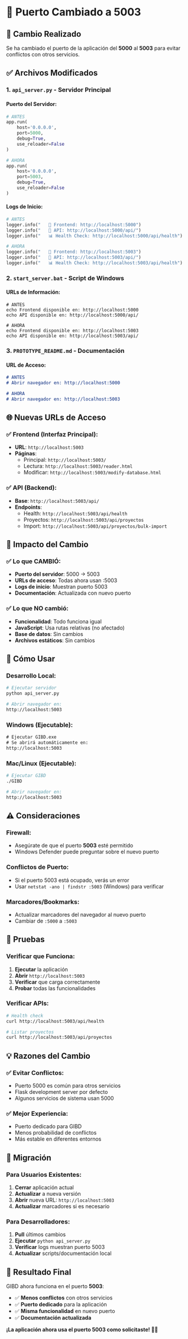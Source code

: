 # 🔌 Puerto Cambiado a 5003

## 🎯 Cambio Realizado
Se ha cambiado el puerto de la aplicación del **5000** al **5003** para evitar conflictos con otros servicios.

## ✅ Archivos Modificados

### 1. **`api_server.py`** - Servidor Principal

#### Puerto del Servidor:
```python
# ANTES
app.run(
    host='0.0.0.0',
    port=5000,
    debug=True,
    use_reloader=False
)

# AHORA
app.run(
    host='0.0.0.0',
    port=5003,
    debug=True,
    use_reloader=False
)
```

#### Logs de Inicio:
```python
# ANTES
logger.info("   📱 Frontend: http://localhost:5000")
logger.info("   🔧 API: http://localhost:5000/api/")
logger.info("   📊 Health Check: http://localhost:5000/api/health")

# AHORA
logger.info("   📱 Frontend: http://localhost:5003")
logger.info("   🔧 API: http://localhost:5003/api/")
logger.info("   📊 Health Check: http://localhost:5003/api/health")
```

### 2. **`start_server.bat`** - Script de Windows

#### URLs de Información:
```batch
# ANTES
echo Frontend disponible en: http://localhost:5000
echo API disponible en: http://localhost:5000/api/

# AHORA
echo Frontend disponible en: http://localhost:5003
echo API disponible en: http://localhost:5003/api/
```

### 3. **`PROTOTYPE_README.md`** - Documentación

#### URL de Acceso:
```markdown
# ANTES
# Abrir navegador en: http://localhost:5000

# AHORA
# Abrir navegador en: http://localhost:5003
```

## 🌐 **Nuevas URLs de Acceso**

### ✅ **Frontend (Interfaz Principal):**
- **URL**: `http://localhost:5003`
- **Páginas**:
  - Principal: `http://localhost:5003/`
  - Lectura: `http://localhost:5003/reader.html`
  - Modificar: `http://localhost:5003/modify-database.html`

### ✅ **API (Backend):**
- **Base**: `http://localhost:5003/api/`
- **Endpoints**:
  - Health: `http://localhost:5003/api/health`
  - Proyectos: `http://localhost:5003/api/proyectos`
  - Import: `http://localhost:5003/api/proyectos/bulk-import`

## 🔧 **Impacto del Cambio**

### ✅ **Lo que CAMBIÓ:**
- **Puerto del servidor**: 5000 → 5003
- **URLs de acceso**: Todas ahora usan :5003
- **Logs de inicio**: Muestran puerto 5003
- **Documentación**: Actualizada con nuevo puerto

### ✅ **Lo que NO cambió:**
- **Funcionalidad**: Todo funciona igual
- **JavaScript**: Usa rutas relativas (no afectado)
- **Base de datos**: Sin cambios
- **Archivos estáticos**: Sin cambios

## 🚀 **Cómo Usar**

### **Desarrollo Local:**
```bash
# Ejecutar servidor
python api_server.py

# Abrir navegador en:
http://localhost:5003
```

### **Windows (Ejecutable):**
```cmd
# Ejecutar GIBD.exe
# Se abrirá automáticamente en:
http://localhost:5003
```

### **Mac/Linux (Ejecutable):**
```bash
# Ejecutar GIBD
./GIBD

# Abrir navegador en:
http://localhost:5003
```

## ⚠️ **Consideraciones**

### **Firewall:**
- Asegúrate de que el puerto **5003** esté permitido
- Windows Defender puede preguntar sobre el nuevo puerto

### **Conflictos de Puerto:**
- Si el puerto 5003 está ocupado, verás un error
- Usar `netstat -ano | findstr :5003` (Windows) para verificar

### **Marcadores/Bookmarks:**
- Actualizar marcadores del navegador al nuevo puerto
- Cambiar de `:5000` a `:5003`

## 🧪 **Pruebas**

### **Verificar que Funciona:**
1. **Ejecutar** la aplicación
2. **Abrir** `http://localhost:5003`
3. **Verificar** que carga correctamente
4. **Probar** todas las funcionalidades

### **Verificar APIs:**
```bash
# Health check
curl http://localhost:5003/api/health

# Listar proyectos
curl http://localhost:5003/api/proyectos
```

## 💡 **Razones del Cambio**

### ✅ **Evitar Conflictos:**
- Puerto 5000 es común para otros servicios
- Flask development server por defecto
- Algunos servicios de sistema usan 5000

### ✅ **Mejor Experiencia:**
- Puerto dedicado para GIBD
- Menos probabilidad de conflictos
- Más estable en diferentes entornos

## 🔄 **Migración**

### **Para Usuarios Existentes:**
1. **Cerrar** aplicación actual
2. **Actualizar** a nueva versión
3. **Abrir** nueva URL: `http://localhost:5003`
4. **Actualizar** marcadores si es necesario

### **Para Desarrolladores:**
1. **Pull** últimos cambios
2. **Ejecutar** `python api_server.py`
3. **Verificar** logs muestran puerto 5003
4. **Actualizar** scripts/documentación local

## 🎉 **Resultado Final**

GIBD ahora funciona en el puerto **5003**:

- ✅ **Menos conflictos** con otros servicios
- ✅ **Puerto dedicado** para la aplicación
- ✅ **Misma funcionalidad** en nuevo puerto
- ✅ **Documentación actualizada**

**¡La aplicación ahora usa el puerto 5003 como solicitaste! 🔌✨**
